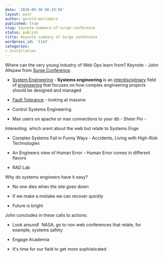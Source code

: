 ```yaml
---
date: '2010-09-30 08:29:56'
layout: post
author: gerold-mercadero
published: true
slug: keynote-summary-of-surge-conference
status: publish
title: Keynote summary of Surge conference
wordpress_id: '1143'
categories:
- Installation
---
```


Where can the very young industry of Web Ops learn from?  Keynote - John Allspaw from [Surge Conference](http://omniti.com/surge/2010/sessions).



	
  * [System Engineering](http://en.wikipedia.org/wiki/Systems_engineering) - **Systems engineering** is an [interdisciplinary](http://en.wikipedia.org/wiki/Interdisciplinary) field of [engineering](http://en.wikipedia.org/wiki/Engineering) that focuses on how complex engineering projects should be designed and managed

	
  * [Fault Tolerance](http://en.wikipedia.org/wiki/Fault_tolerance) - looking at massive

	
  * Control Systems Engineering

	
  * Max users on apache or max connections to your db - Sheer Pin -


Interesting  which arent  about the web but relate to Systems Enge

	
  * Complex Systems Fail in Funny Ways - Accidents, Living with High-Risk Technologies

	
  * An Engineers view of Human Error - Human Error comes in different flavors

	
  * RAD Lab


Why do systems engineers have it easy?

	
  * No one dies when the site goes down

	
  * If we make a mistake we can recover quickly

	
  * Future is bright


John concludes in these calls to actions:

	
  * Look around!  NASA, go to non web conferences that relate, for example, systems safety

	
  * Engage Academia

	
  * It's time for our field to get more sophisticated


